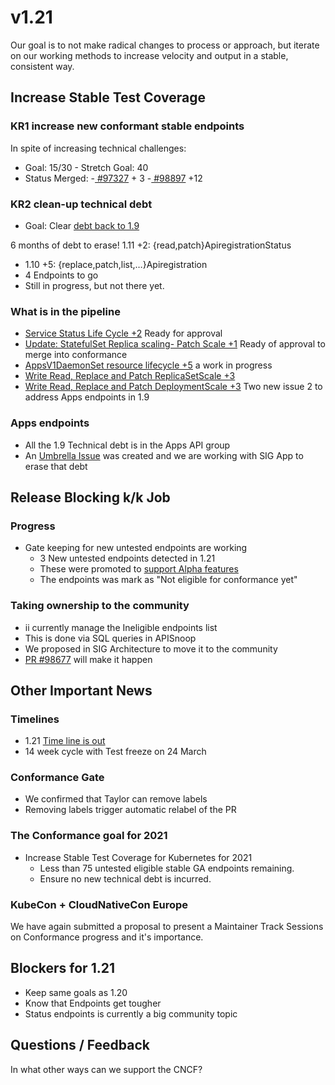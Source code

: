 
# v1.21

Our goal is to not make radical changes to process or approach, but iterate on our working methods to increase velocity and output in a stable, consistent way.

## ****Increase Stable Test Coverage****

### ****KR1 increase new conformant stable endpoints****

In spite of increasing technical challenges:

-   Goal: 15/30 - Stretch Goal: 40
-   Status Merged: -[ #97327](https://github.com/kubernetes/kubernetes/pull/97327) + 3 -[ #98897](https://github.com/kubernetes/kubernetes/pull/98897) +12

### ****KR2 clean-up technical debt****

-   Goal: Clear [debt back to 1.9](https://apisnoop.cncf.io/conformance-progress#coverage-by-release)

6 months of debt to erase! 1.11 +2: {read,patch}ApiregistrationStatus

-   1.10 +5: {replace,patch,list,&#x2026;}Apiregistration
-   4 Endpoints to go
-   Still in progress, but not there yet.

### What is in the pipeline

-   [Service Status Life Cycle +2](https://github.com/kubernetes/kubernetes/pull/98018) Ready for approval
-   [Update: StatefulSet Replica scaling- Patch Scale +1](https://github.com/kubernetes/kubernetes/pull/98126) Ready of approval to merge into conformance
-   [AppsV1DaemonSet resource lifecycle +5](https://github.com/kubernetes/kubernetes/issues/90877) a work in progress
-   [Write Read, Replace and Patch ReplicaSetScale +3](https://github.com/kubernetes/kubernetes/issues/98920)
-   [Write Read, Replace and Patch DeploymentScale +3](https://github.com/kubernetes/kubernetes/issues/98936) Two new issue 2 to address Apps endpoints in 1.9

### Apps endpoints

-   All the 1.9 Technical debt is in the Apps API group
-   An [Umbrella Issue](https://github.com/kubernetes/kubernetes/issues/98640) was created and we are working with SIG App to erase that debt

## ****Release Blocking k/k Job****

### ****Progress****

-   Gate keeping for new untested endpoints are working
    -   3 New untested endpoints detected in 1.21
    -   These were promoted to [support Alpha features](https://github.com/kubernetes/kubernetes/pull/97276)
    -   The endpoints was mark as "Not eligible for conformance yet"

### Taking ownership to the community

-   ii currently manage the Ineligible endpoints list
-   This is done via SQL queries in APISnoop
-   We proposed in SIG Architecture to move it to the community
-   [PR #98677](https://github.com/kubernetes/kubernetes/pull/98677) will make it happen

## ****Other Important News****

### ****Timelines****

-   1.21 [Time line is out](https://github.com/kubernetes/sig-release/tree/master/releases/release-1.21#timeline)
-   14 week cycle with Test freeze on 24 March

### ****Conformance Gate****

-   We confirmed that Taylor can remove labels
-   Removing labels trigger automatic relabel of the PR

### The Conformance goal for 2021

-   Increase Stable Test Coverage for Kubernetes for 2021
    -   Less than 75 untested eligible stable GA endpoints remaining.
    -   Ensure no new technical debt is incurred.

### KubeCon + CloudNativeCon Europe

We have again submitted a proposal to present a Maintainer Track Sessions on Conformance progress and it's importance.

## ****Blockers for 1.21****

-   Keep same goals as 1.20
-   Know that Endpoints get tougher
-   Status endpoints is currently a big community topic

## ****Questions / Feedback****

In what other ways can we support the CNCF?
